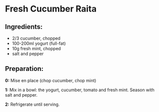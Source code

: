 Fresh Cucumber Raita
==========

## Ingredients:

- 2/3 cucumber, chopped
- 100-200ml yogurt (full-fat) 
- 10g fresh mint, chopped
- salt and pepper

## Preparation:

**0:** Mise en place (chop cucumber, chop mint)

**1:** Mix in a bowl: the yogurt, cucumber, tomato and fresh mint. Season with salt and pepper.

**2:** Refrigerate until serving.
